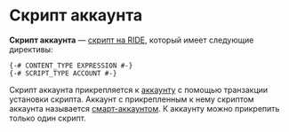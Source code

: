 # Скрипт аккаунта

**Скрипт аккаунта** — [скрипт на RIDE](/ride/ride-script.md), который имеет следующие директивы:

``` ride
{-# CONTENT_TYPE EXPRESSION #-}
{-# SCRIPT_TYPE ACCOUNT #-}
```

Скрипт аккаунта прикрепляется к [аккаунту](/blockchain/account.md) с помощью транзакции установки скрипта. Аккаунт с прикрепленным к нему скриптом аккаунта называется [смарт-аккаунтом](/blockchain/smart-account.md). К аккаунту можно прикрепить только один скрипт.
